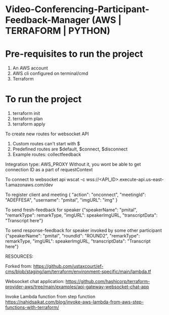 # Video-Conferencing-Participant-Feedback-Manager (AWS | TERRAFORM | PYTHON)

# Pre-requisites to run the project
1. An AWS account
2. AWS cli configured on terminal/cmd
3. Terraform


# To run the project
1. terraform init
2. terraform plan
3. terraform apply
    

To create new routes for websocket API
1. Custom routes can't start with $ 
2. Predefined routes are $default, $connect, $disconnect
3. Example routes: collectfeedback


Integration type: AWS_PROXY 
Without it, you wont be able to get connection ID as a part of requestContext

To connect to websocket api
wscat -c wss://<API_ID>.execute-api.us-east-1.amazonaws.com/dev


To register client and meeting
{ "action": "onconnect", "meetingId": "ADEFFESA", "username": "pmital", "imgURL": "img" }

To send fresh-feedback for speaker
{"speakerName": "pmital", "remarkType": remarkType, "imgURL": speakerImgURL, "transcriptData": "Transcript here"}

To send response-feedback for speaker invoked by some other participant
{"speakerName": "pmital", "roundId": "ROUND2", "remarkType": remarkType, "imgURL": speakerImgURL, "transcriptData": "Transcript here"}

RESOURCES:

Forked from: 
https://github.com/ustaxcourt/ef-cms/blob/staging/iam/terraform/environment-specific/main/lambda.tf

Websocket chat application:
https://github.com/hashicorp/terraform-provider-aws/tree/main/examples/api-gateway-websocket-chat-app

Invoke Lambda function from step function
https://nahidsaikat.com/blog/invoke-aws-lambda-from-aws-step-functions-with-terraform/


